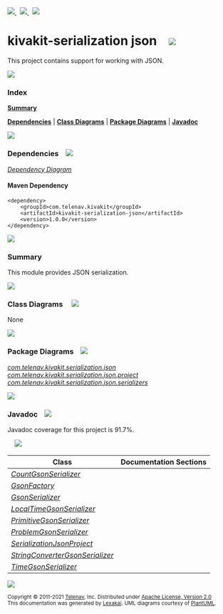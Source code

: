 [//]: # (start-user-text)

<a href="https://www.kivakit.org">
<img src="https://www.kivakit.org/images/web-32.png" srcset="https://www.kivakit.org/images/web-32-2x.png 2x"/>
</a>
&nbsp;
<a href="https://twitter.com/openkivakit">
<img src="https://www.kivakit.org/images/twitter-32.png" srcset="https://www.kivakit.org/images/twitter-32-2x.png 2x"/>
</a>
&nbsp;
<a href="https://kivakit.zulipchat.com">
<img src="https://www.kivakit.org/images/zulip-32.png" srcset="https://www.kivakit.org/images/zulip-32-2x.png 2x"/>
</a>

[//]: # (end-user-text)

# kivakit-serialization json &nbsp;&nbsp; <img src="https://www.kivakit.org/images/communicate-32.png" srcset="https://www.kivakit.org/images/communicate-32-2x.png 2x"/>

This project contains support for working with JSON.

<img src="https://www.kivakit.org/images/horizontal-line-512.png" srcset="https://www.kivakit.org/images/horizontal-line-512-2x.png 2x"/>

### Index

[**Summary**](#summary)  

[**Dependencies**](#dependencies) | [**Class Diagrams**](#class-diagrams) | [**Package Diagrams**](#package-diagrams) | [**Javadoc**](#javadoc)

<img src="https://www.kivakit.org/images/horizontal-line-512.png" srcset="https://www.kivakit.org/images/horizontal-line-512-2x.png 2x"/>

### Dependencies <a name="dependencies"></a> &nbsp;&nbsp; <img src="https://www.kivakit.org/images/dependencies-32.png" srcset="https://www.kivakit.org/images/dependencies-32-2x.png 2x"/>

[*Dependency Diagram*](https://www.kivakit.org/1.0.0/lexakai/kivakit/kivakit-serialization/json/documentation/diagrams/dependencies.svg)

#### Maven Dependency

    <dependency>
        <groupId>com.telenav.kivakit</groupId>
        <artifactId>kivakit-serialization-json</artifactId>
        <version>1.0.0</version>
    </dependency>

<img src="https://www.kivakit.org/images/horizontal-line-128.png" srcset="https://www.kivakit.org/images/horizontal-line-128-2x.png 2x"/>

[//]: # (start-user-text)

### Summary <a name = "summary"></a>

This module provides JSON serialization.

[//]: # (end-user-text)

<img src="https://www.kivakit.org/images/horizontal-line-128.png" srcset="https://www.kivakit.org/images/horizontal-line-128-2x.png 2x"/>

### Class Diagrams <a name="class-diagrams"></a> &nbsp; &nbsp; <img src="https://www.kivakit.org/images/diagram-40.png" srcset="https://www.kivakit.org/images/diagram-40-2x.png 2x"/>

None

<img src="https://www.kivakit.org/images/horizontal-line-128.png" srcset="https://www.kivakit.org/images/horizontal-line-128-2x.png 2x"/>

### Package Diagrams <a name="package-diagrams"></a> &nbsp;&nbsp; <img src="https://www.kivakit.org/images/box-32.png" srcset="https://www.kivakit.org/images/box-32-2x.png 2x"/>

[*com.telenav.kivakit.serialization.json*](https://www.kivakit.org/1.0.0/lexakai/kivakit/kivakit-serialization/json/documentation/diagrams/com.telenav.kivakit.serialization.json.svg)  
[*com.telenav.kivakit.serialization.json.project*](https://www.kivakit.org/1.0.0/lexakai/kivakit/kivakit-serialization/json/documentation/diagrams/com.telenav.kivakit.serialization.json.project.svg)  
[*com.telenav.kivakit.serialization.json.serializers*](https://www.kivakit.org/1.0.0/lexakai/kivakit/kivakit-serialization/json/documentation/diagrams/com.telenav.kivakit.serialization.json.serializers.svg)

<img src="https://www.kivakit.org/images/horizontal-line-128.png" srcset="https://www.kivakit.org/images/horizontal-line-128-2x.png 2x"/>

### Javadoc <a name="javadoc"></a> &nbsp;&nbsp; <img src="https://www.kivakit.org/images/books-32.png" srcset="https://www.kivakit.org/images/books-32-2x.png 2x"/>

Javadoc coverage for this project is 91.7%.  
  
&nbsp; &nbsp; <img src="https://www.kivakit.org/images/meter-90-96.png" srcset="https://www.kivakit.org/images/meter-90-96-2x.png 2x"/>




| Class | Documentation Sections |
|---|---|
| [*CountGsonSerializer*](https://www.kivakit.org/1.0.0/javadoc/kivakit/kivakit.serialization.json/com/telenav/kivakit/serialization/json/serializers/CountGsonSerializer.html) |  |  
| [*GsonFactory*](https://www.kivakit.org/1.0.0/javadoc/kivakit/kivakit.serialization.json/com/telenav/kivakit/serialization/json/GsonFactory.html) |  |  
| [*GsonSerializer*](https://www.kivakit.org/1.0.0/javadoc/kivakit/kivakit.serialization.json/com/telenav/kivakit/serialization/json/GsonSerializer.html) |  |  
| [*LocalTimeGsonSerializer*](https://www.kivakit.org/1.0.0/javadoc/kivakit/kivakit.serialization.json/com/telenav/kivakit/serialization/json/serializers/LocalTimeGsonSerializer.html) |  |  
| [*PrimitiveGsonSerializer*](https://www.kivakit.org/1.0.0/javadoc/kivakit/kivakit.serialization.json/com/telenav/kivakit/serialization/json/PrimitiveGsonSerializer.html) |  |  
| [*ProblemGsonSerializer*](https://www.kivakit.org/1.0.0/javadoc/kivakit/kivakit.serialization.json/com/telenav/kivakit/serialization/json/serializers/ProblemGsonSerializer.html) |  |  
| [*SerializationJsonProject*](https://www.kivakit.org/1.0.0/javadoc/kivakit/kivakit.serialization.json/com/telenav/kivakit/serialization/json/project/SerializationJsonProject.html) |  |  
| [*StringConverterGsonSerializer*](https://www.kivakit.org/1.0.0/javadoc/kivakit/kivakit.serialization.json/com/telenav/kivakit/serialization/json/StringConverterGsonSerializer.html) |  |  
| [*TimeGsonSerializer*](https://www.kivakit.org/1.0.0/javadoc/kivakit/kivakit.serialization.json/com/telenav/kivakit/serialization/json/serializers/TimeGsonSerializer.html) |  |  

[//]: # (start-user-text)



[//]: # (end-user-text)

<img src="https://www.kivakit.org/images/horizontal-line-512.png" srcset="https://www.kivakit.org/images/horizontal-line-512-2x.png 2x"/>

<sub>Copyright &#169; 2011-2021 [Telenav](https://telenav.com), Inc. Distributed under [Apache License, Version 2.0](LICENSE)</sub>  
<sub>This documentation was generated by [Lexakai](https://lexakai.org). UML diagrams courtesy of [PlantUML](https://plantuml.com).</sub>

